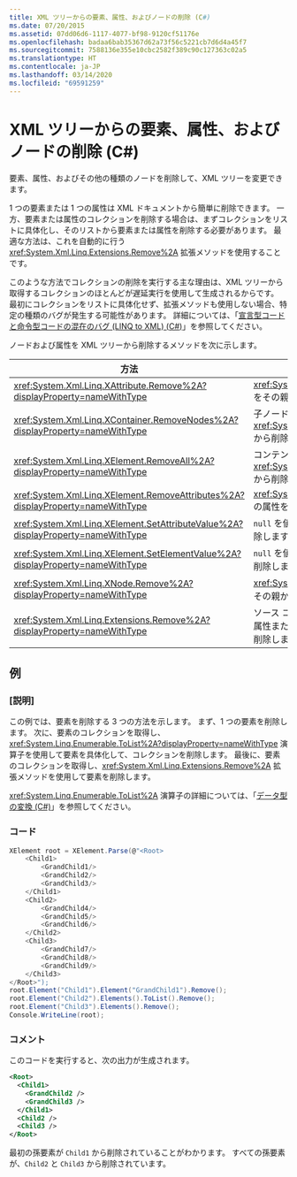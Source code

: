 ```yaml
---
title: XML ツリーからの要素、属性、およびノードの削除 (C#)
ms.date: 07/20/2015
ms.assetid: 07dd06d6-1117-4077-bf98-9120cf51176e
ms.openlocfilehash: badaa6bab35367d62a73f56c5221cb7d6d4a45f7
ms.sourcegitcommit: 7588136e355e10cbc2582f389c90c127363c02a5
ms.translationtype: HT
ms.contentlocale: ja-JP
ms.lasthandoff: 03/14/2020
ms.locfileid: "69591259"
---
```

# <a name="removing-elements-attributes-and-nodes-from-an-xml-tree-c"></a>XML ツリーからの要素、属性、およびノードの削除 (C#)

要素、属性、およびその他の種類のノードを削除して、XML ツリーを変更できます。

1 つの要素または 1 つの属性は XML ドキュメントから簡単に削除できます。 一方、要素または属性のコレクションを削除する場合は、まずコレクションをリストに具体化し、そのリストから要素または属性を削除する必要があります。 最適な方法は、これを自動的に行う <xref:System.Xml.Linq.Extensions.Remove%2A> 拡張メソッドを使用することです。

このような方法でコレクションの削除を実行する主な理由は、XML ツリーから取得するコレクションのほとんどが遅延実行を使用して生成されるからです。 最初にコレクションをリストに具体化せず、拡張メソッドも使用しない場合、特定の種類のバグが発生する可能性があります。 詳細については、「[宣言型コードと命令型コードの混在のバグ (LINQ to XML) (C#)](./mixed-declarative-code-imperative-code-bugs-linq-to-xml.md)」を参照してください。

ノードおよび属性を XML ツリーから削除するメソッドを次に示します。

|方法|[説明]|
|------------|-----------------|
|<xref:System.Xml.Linq.XAttribute.Remove%2A?displayProperty=nameWithType>|<xref:System.Xml.Linq.XAttribute> をその親から削除します。|
|<xref:System.Xml.Linq.XContainer.RemoveNodes%2A?displayProperty=nameWithType>|子ノードを <xref:System.Xml.Linq.XContainer> から削除します。|
|<xref:System.Xml.Linq.XElement.RemoveAll%2A?displayProperty=nameWithType>|コンテンツおよび属性を <xref:System.Xml.Linq.XElement> から削除します。|
|<xref:System.Xml.Linq.XElement.RemoveAttributes%2A?displayProperty=nameWithType>|<xref:System.Xml.Linq.XElement> の属性を削除します。|
|<xref:System.Xml.Linq.XElement.SetAttributeValue%2A?displayProperty=nameWithType>|`null` を値に受け取ると、属性を削除します。|
|<xref:System.Xml.Linq.XElement.SetElementValue%2A?displayProperty=nameWithType>|`null` を値に受け取ると、子要素を削除します。|
|<xref:System.Xml.Linq.XNode.Remove%2A?displayProperty=nameWithType>|<xref:System.Xml.Linq.XNode> をその親から削除します。|
|<xref:System.Xml.Linq.Extensions.Remove%2A?displayProperty=nameWithType>|ソース コレクション内のすべての属性または要素をその親要素から削除します。|

## <a name="example"></a>例

### <a name="description"></a>[説明]

この例では、要素を削除する 3 つの方法を示します。 まず、1 つの要素を削除します。 次に、要素のコレクションを取得し、<xref:System.Linq.Enumerable.ToList%2A?displayProperty=nameWithType> 演算子を使用して要素を具体化して、コレクションを削除します。 最後に、要素のコレクションを取得し、<xref:System.Xml.Linq.Extensions.Remove%2A> 拡張メソッドを使用して要素を削除します。

<xref:System.Linq.Enumerable.ToList%2A> 演算子の詳細については、「[データ型の変換 (C#)](./converting-data-types.md)」を参照してください。

### <a name="code"></a>コード

```csharp
XElement root = XElement.Parse(@"<Root>
    <Child1>
        <GrandChild1/>
        <GrandChild2/>
        <GrandChild3/>
    </Child1>
    <Child2>
        <GrandChild4/>
        <GrandChild5/>
        <GrandChild6/>
    </Child2>
    <Child3>
        <GrandChild7/>
        <GrandChild8/>
        <GrandChild9/>
    </Child3>
</Root>");
root.Element("Child1").Element("GrandChild1").Remove();
root.Element("Child2").Elements().ToList().Remove();
root.Element("Child3").Elements().Remove();
Console.WriteLine(root);
```

### <a name="comments"></a>コメント

このコードを実行すると、次の出力が生成されます。

```xml
<Root>
  <Child1>
    <GrandChild2 />
    <GrandChild3 />
  </Child1>
  <Child2 />
  <Child3 />
</Root>
```

最初の孫要素が `Child1` から削除されていることがわかります。 すべての孫要素が、`Child2` と `Child3` から削除されています。
